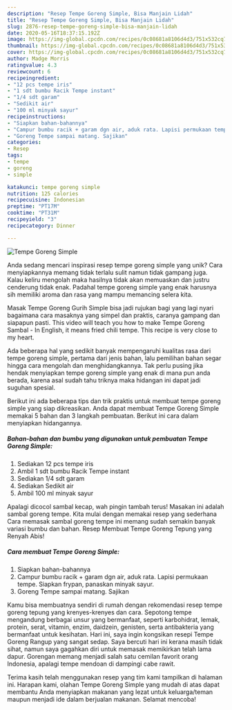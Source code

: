 ```yaml
---
description: "Resep Tempe Goreng Simple, Bisa Manjain Lidah"
title: "Resep Tempe Goreng Simple, Bisa Manjain Lidah"
slug: 2876-resep-tempe-goreng-simple-bisa-manjain-lidah
date: 2020-05-16T18:37:15.192Z
image: https://img-global.cpcdn.com/recipes/0c08681a8106d4d3/751x532cq70/tempe-goreng-simple-foto-resep-utama.jpg
thumbnail: https://img-global.cpcdn.com/recipes/0c08681a8106d4d3/751x532cq70/tempe-goreng-simple-foto-resep-utama.jpg
cover: https://img-global.cpcdn.com/recipes/0c08681a8106d4d3/751x532cq70/tempe-goreng-simple-foto-resep-utama.jpg
author: Madge Morris
ratingvalue: 4.3
reviewcount: 6
recipeingredient:
- "12 pcs tempe iris"
- "1 sdt bumbu Racik Tempe instant"
- "1/4 sdt garam"
- "Sedikit air"
- "100 ml minyak sayur"
recipeinstructions:
- "Siapkan bahan-bahannya"
- "Campur bumbu racik + garam dgn air, aduk rata. Lapisi permukaan tempe. Siapkan frypan, panaskan minyak sayur."
- "Goreng Tempe sampai matang. Sajikan"
categories:
- Resep
tags:
- tempe
- goreng
- simple

katakunci: tempe goreng simple 
nutrition: 125 calories
recipecuisine: Indonesian
preptime: "PT17M"
cooktime: "PT31M"
recipeyield: "3"
recipecategory: Dinner

---
```



![Tempe Goreng Simple](https://img-global.cpcdn.com/recipes/0c08681a8106d4d3/751x532cq70/tempe-goreng-simple-foto-resep-utama.jpg)

Anda sedang mencari inspirasi resep tempe goreng simple yang unik? Cara menyiapkannya memang tidak terlalu sulit namun tidak gampang juga. Kalau keliru mengolah maka hasilnya tidak akan memuaskan dan justru cenderung tidak enak. Padahal tempe goreng simple yang enak harusnya sih memiliki aroma dan rasa yang mampu memancing selera kita.

Masak Tempe Goreng Gurih Simple bisa jadi rujukan bagi yang lagi nyari bagaimana cara masaknya yang simpel dan praktis, caranya gampang dan siapapun pasti. This video will teach you how to make Tempe Goreng Sambal - In English, it means fried chili tempe. This recipe is very close to my heart.

Ada beberapa hal yang sedikit banyak mempengaruhi kualitas rasa dari tempe goreng simple, pertama dari jenis bahan, lalu pemilihan bahan segar hingga cara mengolah dan menghidangkannya. Tak perlu pusing jika hendak menyiapkan tempe goreng simple yang enak di mana pun anda berada, karena asal sudah tahu triknya maka hidangan ini dapat jadi suguhan spesial.


Berikut ini ada beberapa tips dan trik praktis untuk membuat tempe goreng simple yang siap dikreasikan. Anda dapat membuat Tempe Goreng Simple memakai 5 bahan dan 3 langkah pembuatan. Berikut ini cara dalam menyiapkan hidangannya.

<!--inarticleads1-->

##### Bahan-bahan dan bumbu yang digunakan untuk pembuatan Tempe Goreng Simple:

1. Sediakan 12 pcs tempe iris
1. Ambil 1 sdt bumbu Racik Tempe instant
1. Sediakan 1/4 sdt garam
1. Sediakan Sedikit air
1. Ambil 100 ml minyak sayur


Apalagi dicocol sambal kecap, wah pingin tambah terus! Masakan ini adalah sambal goreng tempe. Kita mulai dengan memakai resep yang sederhana Cara memasak sambal goreng tempe ini memang sudah semakin banyak variasi bumbu dan bahan. Resep Membuat Tempe Goreng Tepung yang Renyah Abis! 

<!--inarticleads2-->

##### Cara membuat Tempe Goreng Simple:

1. Siapkan bahan-bahannya
1. Campur bumbu racik + garam dgn air, aduk rata. Lapisi permukaan tempe. Siapkan frypan, panaskan minyak sayur.
1. Goreng Tempe sampai matang. Sajikan


Kamu bisa membuatnya sendiri di rumah dengan rekomendasi resep tempe goreng tepung yang krenyes-krenyes dan cara. Sepotong tempe mengandung berbagai unsur yang bermanfaat, seperti karbohidrat, lemak, protein, serat, vitamin, enzim, daidzein, genisten, serta antibakteria yang bermanfaat untuk kesihatan. Hari ini, saya ingin kongsikan resepi Tempe Goreng Rangup yang sangat sedap. Saya bercuti hari ini kerana masih tidak sihat, namun saya gagahkan diri untuk memasak memikirkan telah lama dapur. Gorengan memang menjadi salah satu cemilan favorit orang Indonesia, apalagi tempe mendoan di dampingi cabe rawit. 

Terima kasih telah menggunakan resep yang tim kami tampilkan di halaman ini. Harapan kami, olahan Tempe Goreng Simple yang mudah di atas dapat membantu Anda menyiapkan makanan yang lezat untuk keluarga/teman maupun menjadi ide dalam berjualan makanan. Selamat mencoba!

